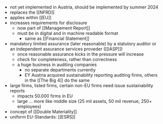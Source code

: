 - not yet implemented in Austria, should be implemented by summer 2024
- replaces the [[NFRD]]
- applies within [[EU]]
- increases requirements for disclosure
	- now part of [[Management Report]]
	- must be in digital and in machine readable format
		- same as [[Financial Statement]] 
- mandatory limited assurance (later reasonable) by a statutory auditor or an independent assurance services proveder ([[IASP]])
	- once reasonable assurance kicks in the pressure will increase
	- check for completeness, rather than correctness
	- a huge business in auditing companies
		- no separate departments currently
		- EY Austria acquired sustainability reporting auditing firms, others in the [[The Big 4]] do the same
- large firms, listed firms, certain non-EU firms need issue sustainability reports
	- impacts 50.000 firms in EU
	- large ... more like middle size (25 mil assets, 50 mil revenue, 250+ employees)
- concept of [[Double Materiality]]
- uniform EU-Standards: [[ESRS]]